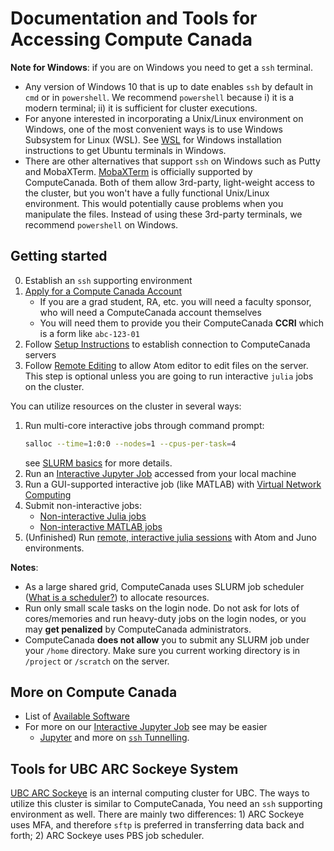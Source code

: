 # Documentation and Tools for Accessing Compute Canada

**Note for Windows**: if you are on Windows you need to get a `ssh` terminal.
- Any version of Windows 10 that is up to date enables `ssh` by default in `cmd` or in `powershell`. We recommend `powershell` because i) it is a modern terminal; ii) it is sufficient for cluster executions.
- For anyone interested in incorporating a Unix/Linux environment on Windows, one of the most convenient ways is to use Windows Subsystem for Linux (WSL). See [WSL](https://github.com/ubcecon/tutorials/blob/master/WSL.md) for Windows installation instructions to get Ubuntu terminals in Windows.
- There are other alternatives that support `ssh` on Windows such as Putty and MobaXTerm. [MobaXTerm](https://docs.computecanada.ca/wiki/Connecting_with_MobaXTerm) is officially supported by ComputeCanada. Both of them allow 3rd-party, light-weight access to the cluster, but you won't have a fully functional Unix/Linux environment. This would potentially cause problems when you manipulate the files. Instead of using these 3rd-party terminals, we recommend `powershell` on Windows.

## Getting started

0. Establish an `ssh` supporting environment
1. [Apply for a Compute Canada Account](https://www.computecanada.ca/research-portal/account-management/apply-for-an-account/)
   - If you are a grad student, RA, etc. you will need a faculty sponsor, who will need a ComputeCanada account themselves
   - You will need them to provide you their ComputeCanada **CCRI** which is a form like `abc-123-01`
2. Follow [Setup Instructions](setup.md) to establish connection to ComputeCanada servers
3. Follow [Remote Editing](atom_remote_edit.md) to allow Atom editor to edit files on the server. This step is optional unless you are going to run interactive `julia` jobs on the cluster.

You can utilize resources on the cluster in several ways:
1. Run multi-core interactive jobs through command prompt:
   ```bash
   salloc --time=1:0:0 --nodes=1 --cpus-per-task=4
   ```
   see [SLURM basics](SLURM_basic.md) for more details.
1. Run an [Interactive Jupyter Job](jupyter_jobs.md) accessed from your local machine
1. Run a GUI-supported interactive job (like MATLAB) with [Virtual Network Computing](vnc_interactive.md)
1. Submit non-interactive jobs:
   - [Non-interactive Julia jobs](julia_jobs.md)
   - [Non-interactive MATLAB jobs](matlab_jobs.md)
1. (Unfinished) Run [remote, interactive julia sessions](julia_remote_interactive.md) with Atom and Juno environments.

**Notes**:
- As a large shared grid, ComputeCanada uses SLURM job scheduler ([What is a scheduler?](https://docs.computecanada.ca/wiki/What_is_a_scheduler%3F)) to allocate resources.
- Run only small scale tasks on the login node. Do not ask for lots of cores/memories and run heavy-duty jobs on the login nodes, or you may **get penalized** by ComputeCanada administrators.
- ComputeCanada **does not allow** you to submit any SLURM job under your `/home` directory. Make sure you current working directory is in `/project` or `/scratch` on the server.

## More on Compute Canada
- List of [Available Software](https://docs.computecanada.ca/wiki/Available_software)
- For more on our [Interactive Jupyter Job](jupyter_jobs.md) see may be easier
    - [Jupyter](https://docs.computecanada.ca/wiki/Jupyter) and more on [`ssh` Tunnelling](https://docs.computecanada.ca/wiki/SSH_tunnelling).

## Tools for UBC ARC Sockeye System
[UBC ARC Sockeye](https://arc.ubc.ca/ubc-arc-sockeye) is an internal computing cluster for UBC. The ways to utilize this cluster is similar to ComputeCanada, You need an `ssh` supporting environment as well. There are mainly two differences: 1) ARC Sockeye uses MFA, and therefore `sftp` is preferred in transferring data back and forth; 2) ARC Sockeye uses PBS job scheduler. 
